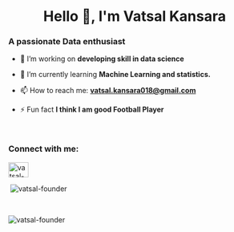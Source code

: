 <h1 align="center">Hello 👋, I'm Vatsal Kansara</h1>
<h3 align="left">A passionate Data enthusiast</h3>

- 🔭 I’m working on **developing skill in data science**

- 🌱 I’m currently learning **Machine Learning and statistics.**

- 📫 How to reach me: **vatsal.kansara018@gmail.com**

- ⚡ Fun fact **I think I am good Football Player**
<br>
<h3 align="left">Connect with me:</h3>
<p align="left">
<a href="https://linkedin.com/in/vatsal-kansara-2aa5681a2" target="blank"><img align="center" src="https://raw.githubusercontent.com/rahuldkjain/github-profile-readme-generator/master/src/images/icons/Social/linked-in-alt.svg" alt="vatsal-kansara-2aa5681a2" height="30" width="40" /></a>
</p>


<p>&nbsp;<img align="centre" src="https://github-readme-stats.vercel.app/api?username=vatsal-founder&show_icons=true&locale=en&theme=radical" alt="vatsal-founder" /></p>
<br>


<p><img align="left" src="https://github-readme-stats.vercel.app/api/top-langs?username=vatsal-founder&show_icons=true&locale=en&layout=compact" alt="vatsal-founder" /></p>

